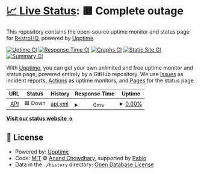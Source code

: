 # [📈 Live Status](https://status.restrohq.us.kg): <!--live status--> **🟥 Complete outage**

This repository contains the open-source uptime monitor and status page for [RestroHQ](restrohq.vercel.app), powered by [Upptime](https://github.com/upptime/upptime).

[![Uptime CI](https://github.com/RestroHQ/upptime/workflows/Uptime%20CI/badge.svg)](https://github.com/RestroHQ/upptime/actions?query=workflow%3A%22Uptime+CI%22)
[![Response Time CI](https://github.com/RestroHQ/upptime/workflows/Response%20Time%20CI/badge.svg)](https://github.com/RestroHQ/upptime/actions?query=workflow%3A%22Response+Time+CI%22)
[![Graphs CI](https://github.com/RestroHQ/upptime/workflows/Graphs%20CI/badge.svg)](https://github.com/RestroHQ/upptime/actions?query=workflow%3A%22Graphs+CI%22)
[![Static Site CI](https://github.com/RestroHQ/upptime/workflows/Static%20Site%20CI/badge.svg)](https://github.com/RestroHQ/upptime/actions?query=workflow%3A%22Static+Site+CI%22)
[![Summary CI](https://github.com/RestroHQ/upptime/workflows/Summary%20CI/badge.svg)](https://github.com/RestroHQ/upptime/actions?query=workflow%3A%22Summary+CI%22)

With [Upptime](https://upptime.js.org), you can get your own unlimited and free uptime monitor and status page, powered entirely by a GitHub repository. We use [Issues](https://github.com/RestroHQ/upptime/issues) as incident reports, [Actions](https://github.com/RestroHQ/upptime/actions) as uptime monitors, and [Pages](https://status.restrohq.us.kg) for the status page.

<!--start: status pages-->
<!-- This summary is generated by Upptime (https://github.com/upptime/upptime) -->
<!-- Do not edit this manually, your changes will be overwritten -->
<!-- prettier-ignore -->
| URL | Status | History | Response Time | Uptime |
| --- | ------ | ------- | ------------- | ------ |
| <img alt="" src="https://icons.duckduckgo.com/ip3/api.restrohq.us.kg.ico" height="13"> [API](https://api.restrohq.us.kg) | 🟥 Down | [api.yml](https://github.com/RestroHQ/upptime/commits/HEAD/history/api.yml) | <details><summary><img alt="Response time graph" src="./graphs/api/response-time-week.png" height="20"> 0ms</summary><br><a href="https://status.restrohq.us.kg/history/api"><img alt="Response time 2304" src="https://img.shields.io/endpoint?url=https%3A%2F%2Fraw.githubusercontent.com%2FRestroHQ%2Fupptime%2FHEAD%2Fapi%2Fapi%2Fresponse-time.json"></a><br><a href="https://status.restrohq.us.kg/history/api"><img alt="24-hour response time 0" src="https://img.shields.io/endpoint?url=https%3A%2F%2Fraw.githubusercontent.com%2FRestroHQ%2Fupptime%2FHEAD%2Fapi%2Fapi%2Fresponse-time-day.json"></a><br><a href="https://status.restrohq.us.kg/history/api"><img alt="7-day response time 0" src="https://img.shields.io/endpoint?url=https%3A%2F%2Fraw.githubusercontent.com%2FRestroHQ%2Fupptime%2FHEAD%2Fapi%2Fapi%2Fresponse-time-week.json"></a><br><a href="https://status.restrohq.us.kg/history/api"><img alt="30-day response time 2304" src="https://img.shields.io/endpoint?url=https%3A%2F%2Fraw.githubusercontent.com%2FRestroHQ%2Fupptime%2FHEAD%2Fapi%2Fapi%2Fresponse-time-month.json"></a><br><a href="https://status.restrohq.us.kg/history/api"><img alt="1-year response time 2304" src="https://img.shields.io/endpoint?url=https%3A%2F%2Fraw.githubusercontent.com%2FRestroHQ%2Fupptime%2FHEAD%2Fapi%2Fapi%2Fresponse-time-year.json"></a></details> | <details><summary><a href="https://status.restrohq.us.kg/history/api">0.00%</a></summary><a href="https://status.restrohq.us.kg/history/api"><img alt="All-time uptime 46.95%" src="https://img.shields.io/endpoint?url=https%3A%2F%2Fraw.githubusercontent.com%2FRestroHQ%2Fupptime%2FHEAD%2Fapi%2Fapi%2Fuptime.json"></a><br><a href="https://status.restrohq.us.kg/history/api"><img alt="24-hour uptime 0.00%" src="https://img.shields.io/endpoint?url=https%3A%2F%2Fraw.githubusercontent.com%2FRestroHQ%2Fupptime%2FHEAD%2Fapi%2Fapi%2Fuptime-day.json"></a><br><a href="https://status.restrohq.us.kg/history/api"><img alt="7-day uptime 0.00%" src="https://img.shields.io/endpoint?url=https%3A%2F%2Fraw.githubusercontent.com%2FRestroHQ%2Fupptime%2FHEAD%2Fapi%2Fapi%2Fuptime-week.json"></a><br><a href="https://status.restrohq.us.kg/history/api"><img alt="30-day uptime 46.95%" src="https://img.shields.io/endpoint?url=https%3A%2F%2Fraw.githubusercontent.com%2FRestroHQ%2Fupptime%2FHEAD%2Fapi%2Fapi%2Fuptime-month.json"></a><br><a href="https://status.restrohq.us.kg/history/api"><img alt="1-year uptime 46.95%" src="https://img.shields.io/endpoint?url=https%3A%2F%2Fraw.githubusercontent.com%2FRestroHQ%2Fupptime%2FHEAD%2Fapi%2Fapi%2Fuptime-year.json"></a></details>

<!--end: status pages-->

[**Visit our status website →**](https://status.restrohq.us.kg)

## 📄 License

- Powered by: [Upptime](https://github.com/upptime/upptime)
- Code: [MIT](./LICENSE) © [Anand Chowdhary](https://anandchowdhary.com), supported by [Pabio](https://pabio.com)
- Data in the `./history` directory: [Open Database License](https://opendatacommons.org/licenses/odbl/1-0/)
